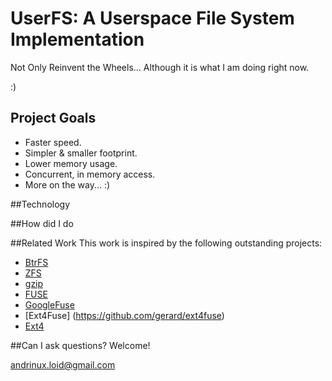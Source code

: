 # UserFS: A Userspace File System Implementation 


Not Only Reinvent the Wheels... 
Although it is what I am doing right now.

:)


## Project Goals
* Faster speed.
* Simpler & smaller footprint.
* Lower memory usage.
* Concurrent, in memory access.
* More on the way... :)

##Technology


##How did I do

##Related Work
This work is inspired by the following outstanding projects:
- [BtrFS](https://btrfs.wiki.kernel.org/index.php/Main_Page)
- [ZFS](https://github.com/zfsonlinux/zfs)
- [gzip](http://www.gzip.org/)
- [FUSE](http://fuse.sourceforge.net/)
- [GoogleFuse](https://code.google.com/p/fusecompress/)
- [Ext4Fuse] (https://github.com/gerard/ext4fuse)
- [Ext4](https://github.com/torvalds/linux/tree/master/fs/ext4)

##Can I ask questions?
Welcome! 

andrinux.loid@gmail.com
